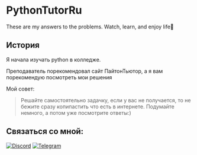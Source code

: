 # PythonTutorRu
These are my answers to the problems. Watch, learn, and enjoy life🧠
## История 
Я начала изучать python в колледже. 

Преподаватель порекомендовал сайт ПайтонТьютор, а я вам порекомендую посмотреть мои решения

Мой совет: 
> Решайте самостоятельно задачку, если у вас не получается, то не бежите сразу копипастить что есть в интернете. Подумайте немного, а потом уже посмотрите ответы:)
## Связаться со мной: 
[![Discord](https://user-images.githubusercontent.com/102418053/164892638-712f7f6f-e8c3-4ea8-b2db-903f7ff8ed45.png)](https://discord.gg/5mfd6vtsVs)
[![Telegram](https://user-images.githubusercontent.com/102418053/164892671-6ef7c1dc-c33b-4bfa-934e-301c08c384e3.png)](https://t.me/twww1)
 
